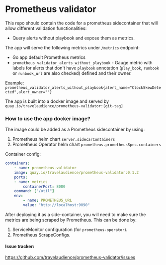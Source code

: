 # Prometheus validator

This repo should contain the code for a prometheus sidecontainer that will allow different validation functionalities:
* Query alerts without playbook and expose them as metrics.

The app will serve the following metrics under `/metrics` endpoint:
- Go app default Prometheus metrics
- `prometheus_validator_alerts_without_playbook` - Gauge metric with labels for alerts that don't have `playbook` annotation (`play_book`, `runbook` or `runbook_url` are also checked) defined and their owner.

Example:
`prometheus_validator_alerts_without_playbook{alert_name="ClockSkewDetected",alert_owner=""}`

The app is built into a docker image and served by `quay.io/travelaudience/prometheus-validator:[git-tag]`

### How to use the app docker image?
The image could be added as a Prometheus sidecontainer by using:
1. Prometheus helm chart `server.sidecarContainers`
2. Prometheus Operator helm chart `prometheus.prometheusSpec.containers`

Container config:

```yaml
containers:
    - name: prometheus-validator
    image: quay.io/travelaudience/prometheus-validator:0.1.2
    ports:
    - name: metrics
        containerPort: 8080
    command: ["/util"]
    env:
        - name: PROMETHEUS_URL
        value: "http://localhost:9090"
```
After deploying it as a side-container, you will need to make sure the metrics are being scraped by Prometheus.
This can be done by:
1. ServiceMonitor configuration (for `prometheus-operator`).
2. Prometheus ScrapeConfigs.


#### Issue tracker:
https://github.com/travelaudience/prometheus-validator/issues
